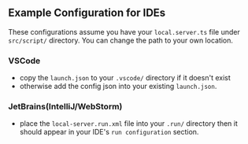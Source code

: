 ## Example Configuration for IDEs
These configurations assume you have your `local.server.ts` file under `src/script/` directory. You can change the path to your own location.

### VSCode
* copy the `launch.json` to your `.vscode/` directory if it doesn't exist
* otherwise add the config json into your existing `launch.json`.

### JetBrains(IntelliJ/WebStorm)
* place the `local-server.run.xml` file into your `.run/` directory then it should appear in your IDE's `run configuration` section.
